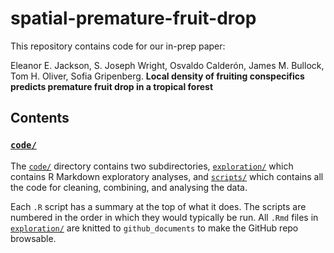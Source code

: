 # spatial-premature-fruit-drop

This repository contains code for our in-prep paper: 

Eleanor E. Jackson, S. Joseph Wright, Osvaldo Calderón, James M. Bullock,
Tom H. Oliver, Sofia Gripenberg. **Local density of fruiting conspecifics predicts premature fruit drop in a tropical forest**

## Contents

### [`code/`](code/)
The [`code/`](code/) directory contains two subdirectories, [`exploration/`](code/exploration/) which contains R Markdown exploratory analyses, and [`scripts/`](code/scripts/) which contains all the code for cleaning, combining, and analysing the data.

Each `.R` script has a summary at the top of what it does. The scripts are numbered in the order in which they would typically be run. All `.Rmd` files in [`exploration/`](code/exploration/) are knitted to `github_documents` to make the GitHub repo browsable.
